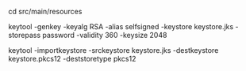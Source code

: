 cd src/main/resources

keytool -genkey -keyalg RSA -alias selfsigned -keystore keystore.jks -storepass password -validity 360 -keysize 2048

keytool -importkeystore -srckeystore keystore.jks -destkeystore keystore.pkcs12 -deststoretype pkcs12